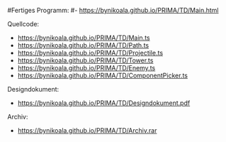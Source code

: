 #Fertiges Programm:
#- https://bynikoala.github.io/PRIMA/TD/Main.html

Quellcode:
- https://bynikoala.github.io/PRIMA/TD/Main.ts
- https://bynikoala.github.io/PRIMA/TD/Path.ts
- https://bynikoala.github.io/PRIMA/TD/Projectile.ts
- https://bynikoala.github.io/PRIMA/TD/Tower.ts
- https://bynikoala.github.io/PRIMA/TD/Enemy.ts
- https://bynikoala.github.io/PRIMA/TD/ComponentPicker.ts

Designdokument:
- https://bynikoala.github.io/PRIMA/TD/Designdokument.pdf

Archiv:
- https://bynikoala.github.io/PRIMA/TD/Archiv.rar
